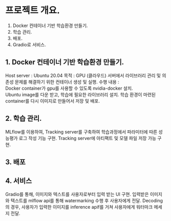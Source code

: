 # 프로젝트 개요.
1. Docker 컨테이너 기반 학습환경 만들기.  
2. 학습 관리.
3. 배포.
4. Gradio로 서비스.

##  1. Docker 컨테이너 기반 학습환경 만들기.  
Host server : Ubuntu 20.04 
목적 : GPU (클라우드) 서버에서 라이브러리 관리 및 의존성 문제를 해결하기 위한 컨테이너 생성 및 실행.
수행 내용 :   
Docker container가 gpu를 사용할 수 있도록 nvidia-docker 설치.  
Ubuntu image를 다운 받고, 학습에 필요한 라이브러리 설치.
학습 환경이 마련된 container를 다시 이미지로 만들어서 저장 및 배포.

## 2. 학습 관리.
MLflow를 이용하여, Tracking server를 구축하여 학습과정에서 파라미터에 따른 성능평가 로그 작성 기능 구현.
Tracking server에 아티팩트 및 모델 파일 저장 가능 구현.

## 3. 배포

## 4. 서비스
Gradio를 통해, 이미지와 텍스트를 사용자로부터 입력 받는 UI 구현.
입력받은 이미지와 텍스트를 mlflow api를 통해 watermarking 수행 후 사용자에게 전달.
Decoding의 경우, 사용자가 입력한 이미지를 inference apif를 거쳐 사용자에게 워터마크 메세지 전달.
